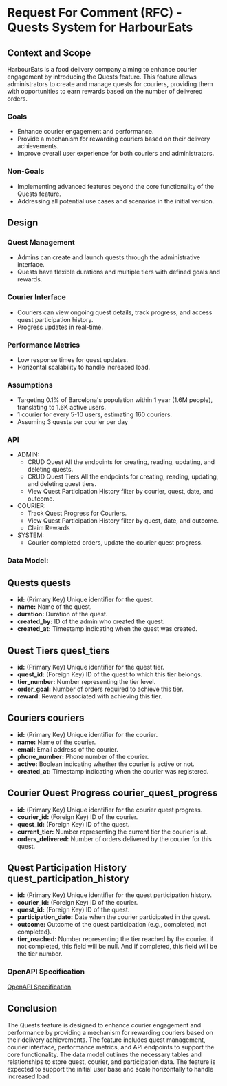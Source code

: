 # Request For Comment (RFC) - Quests System for HarbourEats

## Context and Scope

HarbourEats is a food delivery company aiming to enhance courier engagement by introducing the Quests feature. This feature allows administrators to create and manage quests for couriers, providing them with opportunities to earn rewards based on the number of delivered orders.

### Goals
- Enhance courier engagement and performance.
- Provide a mechanism for rewarding couriers based on their delivery achievements.
- Improve overall user experience for both couriers and administrators.

### Non-Goals
- Implementing advanced features beyond the core functionality of the Quests feature.
- Addressing all potential use cases and scenarios in the initial version.

## Design

### Quest Management
- Admins can create and launch quests through the administrative interface.
- Quests have flexible durations and multiple tiers with defined goals and rewards.

### Courier Interface
- Couriers can view ongoing quest details, track progress, and access quest participation history.
- Progress updates in real-time.

### Performance Metrics
- Low response times for quest updates.
- Horizontal scalability to handle increased load.

### Assumptions
- Targeting 0.1% of Barcelona's population within 1 year (1.6M people), translating to 1.6K active users.
- 1 courier for every 5-10 users, estimating 160 couriers.
- Assuming 3 quests per courier per day


### API

- ADMIN:
  - CRUD Quest All the endpoints for creating, reading, updating, and deleting quests.
  - CRUD Quest Tiers All the endpoints for creating, reading, updating, and deleting quest tiers.
  - View Quest Participation History  filter by courier, quest, date, and outcome.
- COURIER:
  - Track Quest Progress for Couriers.
  - View Quest Participation History  filter by quest, date, and outcome.
  - Claim Rewards
- SYSTEM:
  - Courier completed orders, update the courier quest progress.


### Data Model:
## Quests quests
- **id:** (Primary Key) Unique identifier for the quest.
- **name:** Name of the quest.
- **duration:** Duration of the quest.
- **created_by:** ID of the admin who created the quest.
- **created_at:** Timestamp indicating when the quest was created.

## Quest Tiers quest_tiers
- **id:** (Primary Key) Unique identifier for the quest tier.
- **quest_id:** (Foreign Key) ID of the quest to which this tier belongs.
- **tier_number:** Number representing the tier level.
- **order_goal:** Number of orders required to achieve this tier.
- **reward:** Reward associated with achieving this tier.

## Couriers couriers
- **id:** (Primary Key) Unique identifier for the courier.
- **name:** Name of the courier.
- **email:** Email address of the courier.
- **phone_number:** Phone number of the courier.
- **active:** Boolean indicating whether the courier is active or not.
- **created_at:** Timestamp indicating when the courier was registered.

## Courier Quest Progress courier_quest_progress
- **id:** (Primary Key) Unique identifier for the courier quest progress.
- **courier_id:** (Foreign Key) ID of the courier.
- **quest_id:** (Foreign Key) ID of the quest.
- **current_tier:** Number representing the current tier the courier is at.
- **orders_delivered:** Number of orders delivered by the courier for this quest.

## Quest Participation History quest_participation_history
- **id:** (Primary Key) Unique identifier for the quest participation history.
- **courier_id:** (Foreign Key) ID of the courier.
- **quest_id:** (Foreign Key) ID of the quest.
- **participation_date:** Date when the courier participated in the quest.
- **outcome:** Outcome of the quest participation (e.g., completed, not completed).
- **tier_reached:** Number representing the tier reached by the courier. if not completed, this field will be null. And if completed, this field will be the tier number.

### OpenAPI Specification

[OpenAPI Specification](openapi.yaml)

## Conclusion

The Quests feature is designed to enhance courier engagement and performance by providing a mechanism for rewarding couriers based on their delivery achievements. The feature includes quest management, courier interface, performance metrics, and API endpoints to support the core functionality. The data model outlines the necessary tables and relationships to store quest, courier, and participation data. The feature is expected to support the initial user base and scale horizontally to handle increased load.